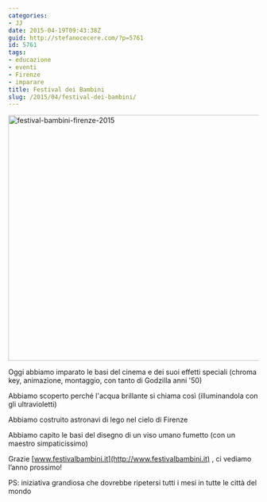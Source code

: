 ```yaml
---
categories:
- JJ
date: 2015-04-19T09:43:38Z
guid: http://stefanocecere.com/?p=5761
id: 5761
tags:
- educazione
- eventi
- Firenze
- imparare
title: Festival dei Bambini
slug: /2015/04/festival-dei-bambini/
---
```


<img class="alignnone size-large wp-image-5762" src="http://stefanocecere.com/wp-content/uploads/sites/3/2015/04/festival-bambini-firenze-2015-1024x768.jpg" alt="festival-bambini-firenze-2015" width="660" height="495" srcset="http://stefanocecere.com/wp-content/uploads/sites/3/2015/04/festival-bambini-firenze-2015-1024x768.jpg 1024w, http://stefanocecere.com/wp-content/uploads/sites/3/2015/04/festival-bambini-firenze-2015-300x225.jpg 300w" sizes="(max-width: 660px) 100vw, 660px" />

Oggi abbiamo imparato le basi del cinema e dei suoi effetti speciali (chroma key, animazione, montaggio, con tanto di Godzilla anni '50)

Abbiamo scoperto perché l'acqua brillante si chiama così (illuminandola con gli ultravioletti)

Abbiamo costruito astronavi di lego nel cielo di Firenze

Abbiamo capito le basi del disegno di un viso umano fumetto (con un maestro simpaticissimo)

Grazie [www.festivalbambini.it](http://www.festivalbambini.it) , ci vediamo l’anno prossimo!

PS: iniziativa grandiosa che dovrebbe ripetersi tutti i mesi in tutte le città del mondo
